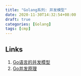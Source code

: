 ```yaml
---
title: "Golang系列: 并发模型"
date: 2020-11-30T14:32:54+08:00
draft: true
categories: [Golang]
tags: [cmp]
---
```


## Links
1. [Go语言的并发模型](https://juejin.cn/post/6844904183695409159)
2. [Go并发原理](https://i6448038.github.io/2017/12/04/golang-concurrency-principle/)
